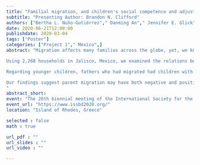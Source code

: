 ```yaml
---
title: "Familial migration, and children's social competence and adjustment problems in Mexico "
subtitle: "Presenting Author: Brandon N. Clifford"
authors: ["Bertha L. Nuño-Gutiérrez"," Danming An"," Jennifer E. Glick"," Natalie D. Eggum-Wilkens"," Sarah R. Hayford"," Scott T. Yabiku"," Jingyi Xu"," Robert H. Bradley"," M. Dalal Safa",]
date: 2020-06-21T12:00:00
publishdate: 2020-03-04
tags: ["Poster"]
categories: ["Project 1"," Mexico",]
abstract: "Migration affects many families across the globe, yet, we know very little concerning how parental migration affects children’s development. It is well established that children in single-parent contexts tend to struggle compared to children in two-parent contexts, however, children may likewise struggle even when parents are not present for extensive periods of time. In particular, children of migrating parents may struggle in their social competence and adjustment.

Using 2,268 households in Jalisco, Mexico, we examined the relations between mothers’ and fathers’ migration history and children’s social competence and adjustment problems. We interviewed caregivers of children ages 5 to 17. Older children (> 10 years) also provided self-reports. We conducted multiple regressions to examine the prediction of children’s social competence and adjustment problems from mothers’ and fathers’ migration history (89% mothers; 75% fathers never reported migrating) while controlling for parental education, child sex, and age.

Regarding younger children, fathers who had migrated had children with lower behavioral control and higher internalizing and externalizing problems. Further, mothers who had migrated had children with higher familialism and sociability. Regarding older children, fathers who had migrated had children with lower self- (but not adult-) reported regulation and higher self- (but not adult-) reported internalizing problems.

Our findings suggest parent migration may have both negative and positive implications for younger and older children. However, we cannot rule out the possibility of selection effects into migration. Another limitation is our inability to assume migration occurred after and not before the children in this study were born. Our future directions include investigating the impact of parent migration on children’s development using models that control for selection effects once wave 2 data are collected and exploring other facets of familial migration that may have an impact on children’s development.
"
abstract_short: 
event: "The 26th biennial meeting of the International Society for the Study of Behavioural Development"
event_url: "https://www.issbd2020.org/"
location: "Island of Rhodes, Greece"

selected : false
math : true

url_pdf : ""
url_slides : ""
url_video : ""

---
```

